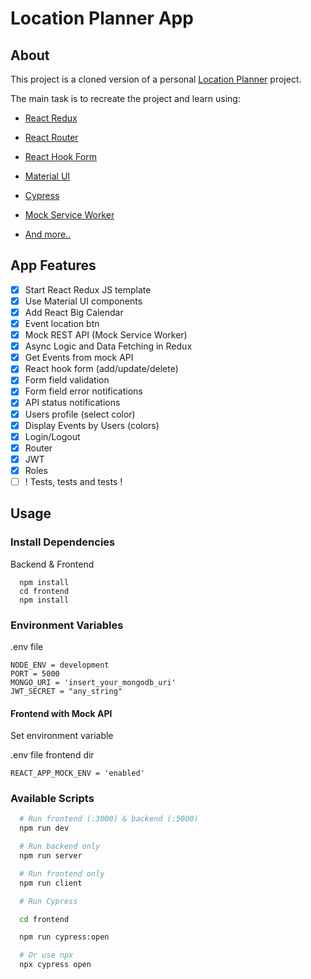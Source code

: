 # Location Planner App

## About

This project is a cloned version of a personal [Location Planner](https://github.com/uoshvis/location-planner) project.

The main task is to recreate the project and learn using:

-   [React Redux](https://react-redux.js.org/)

-   [React Router](https://reactrouter.com/)

-   [React Hook Form](https://react-hook-form.com/)

-   [Material UI](https://mui.com/)

-   [Cypress](https://www.cypress.io/)

-   [Mock Service Worker](https://mswjs.io/docs/getting-started/mocks)

-   [And more..](https://stackoverflow.com/)

## App Features

-   [x] Start React Redux JS template
-   [x] Use Material UI components
-   [x] Add React Big Calendar
-   [x] Event location btn
-   [x] Mock REST API (Mock Service Worker)
-   [x] Async Logic and Data Fetching in Redux
-   [x] Get Events from mock API
-   [x] React hook form (add/update/delete)
-   [x] Form field validation
-   [x] Form field error notifications
-   [x] API status notifications
-   [x] Users profile (select color)
-   [x] Display Events by Users (colors)
-   [x] Login/Logout
-   [x] Router
-   [x] JWT
-   [x] Roles
-   [ ] ! Tests, tests and tests !

## Usage

### Install Dependencies

Backend & Frontend

```
  npm install
  cd frontend
  npm install
```

### Environment Variables

.env file

```
NODE_ENV = development
PORT = 5000
MONGO_URI = 'insert_your_mongodb_uri'
JWT_SECRET = "any_string"
```

#### Frontend with Mock API

Set environment variable

.env file frontend dir

```
REACT_APP_MOCK_ENV = 'enabled'
```

### Available Scripts

```bash
  # Run frontend (:3000) & backend (:5000)
  npm run dev

  # Run backend only
  npm run server

  # Run frontend only
  npm run client
```

```bash
  # Run Cypress

  cd frontend

  npm run cypress:open

  # Or use npx
  npx cypress open
```
